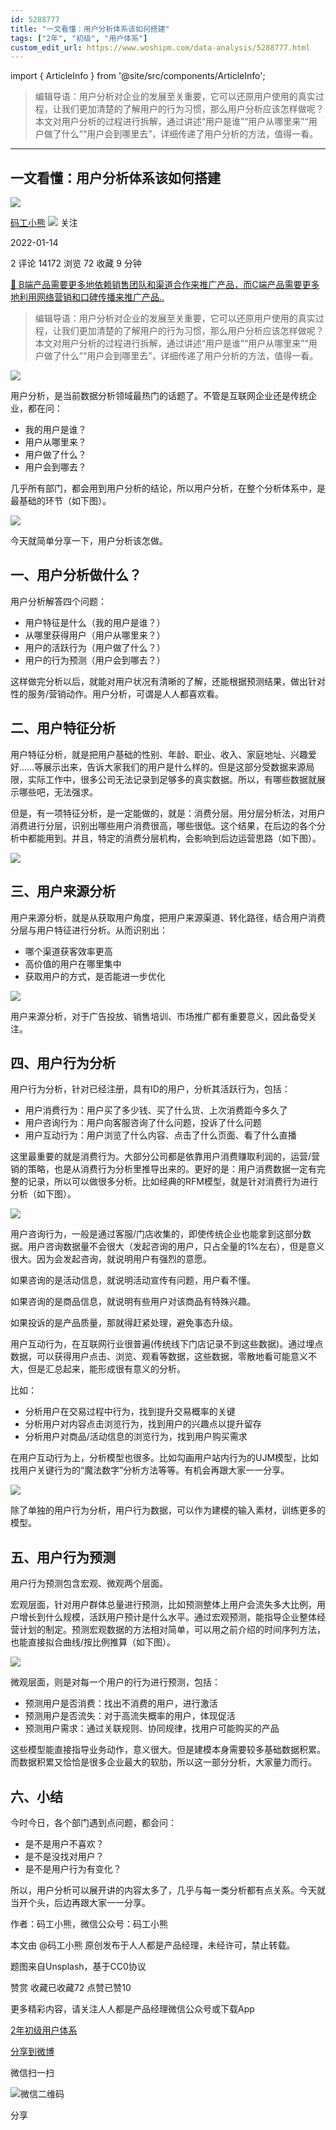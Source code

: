 ```yaml
---
id: 5288777
title: "一文看懂：用户分析体系该如何搭建"
tags: ["2年", "初级", "用户体系"]
custom_edit_url: https://www.woshipm.com/data-analysis/5288777.html
---
```

import { ArticleInfo } from '@site/src/components/ArticleInfo';

<ArticleInfo
    author="码工小熊"
    authorLink="https://www.woshipm.com/u/1285820"
    published="2022-01-14"
    views={14172}
    comments={2}
    collects={72}
/>

> 编辑导语：用户分析对企业的发展至关重要，它可以还原用户使用的真实过程，让我们更加清楚的了解用户的行为习惯，那么用户分析应该怎样做呢？本文对用户分析的过程进行拆解，通过讲述“用户是谁”“用户从哪里来”“用户做了什么”“用户会到哪里去”，详细传递了用户分析的方法，值得一看。

---

## 一文看懂：用户分析体系该如何搭建

[![](https://static.woshipm.com/APP_U_202106_20210620005424_1343.jpeg?imageView2/1/w/72/h/72/q/100)](https://www.woshipm.com/u/1285820)

[码工小熊](https://www.woshipm.com/u/1285820) ![](https://static.woshipm.com/tag/1101_1@2x.png) 关注

2022-01-14

2 评论 14172 浏览 72 收藏 9 分钟

[🔗 B端产品需要更多地依赖销售团队和渠道合作来推广产品，而C端产品需要更多地利用网络营销和口碑传播来推广产品..](https://ke.qidianla.com/courses/bcpm)

> 编辑导语：用户分析对企业的发展至关重要，它可以还原用户使用的真实过程，让我们更加清楚的了解用户的行为习惯，那么用户分析应该怎样做呢？本文对用户分析的过程进行拆解，通过讲述“用户是谁”“用户从哪里来”“用户做了什么”“用户会到哪里去”，详细传递了用户分析的方法，值得一看。

![](https://image.yunyingpai.com/wp/2022/01/lBrXKx5sktriaqKli3rd.jpg)

用户分析，是当前数据分析领域最热门的话题了。不管是互联网企业还是传统企业，都在问：

*   我的用户是谁？
*   用户从哪里来？
*   用户做了什么？
*   用户会到哪去？

几乎所有部门，都会用到用户分析的结论，所以用户分析，在整个分析体系中，是最基础的环节（如下图）。

![](https://image.yunyingpai.com/wp/2022/01/PLlWzB6SUDB0LHMIicZw.png)

今天就简单分享一下，用户分析该怎做。

## 一、用户分析做什么？

用户分析解答四个问题：

*   用户特征是什么（我的用户是谁？）
*   从哪里获得用户（用户从哪里来？）
*   用户的活跃行为（用户做了什么？）
*   用户的行为预测（用户会到哪去？）

这样做完分析以后，就能对用户状况有清晰的了解，还能根据预测结果，做出针对性的服务/营销动作。用户分析，可谓是人人都喜欢看。

## 二、用户特征分析

用户特征分析，就是把用户基础的性别、年龄、职业、收入、家庭地址、兴趣爱好……等展示出来，告诉大家我们的用户是什么样的。但是这部分受数据来源局限，实际工作中，很多公司无法记录到足够多的真实数据。所以，有哪些数据就展示哪些吧，无法强求。

但是，有一项特征分析，是一定能做的，就是：消费分层。用分层分析法，对用户消费进行分层，识别出哪些用户消费很高，哪些很低。这个结果，在后边的各个分析中都能用到。并且，特定的消费分层机构，会影响到后边运营思路（如下图）。

![](https://image.yunyingpai.com/wp/2022/01/KLl7ixBzxnsLHc0iHb1Q.jpg)

## 三、用户来源分析

用户来源分析，就是从获取用户角度，把用户来源渠道、转化路径，结合用户消费分层与用户特征进行分析。从而识别出：

*   哪个渠道获客效率更高
*   高价值的用户在哪里集中
*   获取用户的方式，是否能进一步优化

![](https://image.yunyingpai.com/wp/2022/01/t4Np1B40GXgB3wpZUpRj.png)

用户来源分析，对于广告投放、销售培训、市场推广都有重要意义，因此备受关注。

## 四、用户行为分析

用户行为分析，针对已经注册，具有ID的用户，分析其活跃行为，包括：

*   用户消费行为：用户买了多少钱、买了什么货、上次消费距今多久了
*   用户咨询行为：用户向客服咨询了什么问题，投诉了什么问题
*   用户互动行为：用户浏览了什么内容、点击了什么页面、看了什么直播

这里最重要的就是消费行为。大部分公司都是依靠用户消费赚取利润的，运营/营销的策略，也是从消费行为分析里推导出来的。更好的是：用户消费数据一定有完整的记录，所以可以做很多分析。比如经典的RFM模型，就是针对消费行为进行分析（如下图）。

![](https://image.yunyingpai.com/wp/2022/01/grvlSr1nx6mJKtByrcFq.png)

用户咨询行为，一般是通过客服/门店收集的，即使传统企业也能拿到这部分数据。用户咨询数据量不会很大（发起咨询的用户，只占全量的1%左右），但是意义很大。因为会发起咨询，就说明用户有强烈的意愿。

如果咨询的是活动信息，就说明活动宣传有问题，用户看不懂。

如果咨询的是商品信息，就说明有些用户对该商品有特殊兴趣。

如果投诉的是产品质量，那就得赶紧处理，避免事态升级。

用户互动行为，在互联网行业很普遍(传统线下门店记录不到这些数据)。通过埋点数据，可以获得用户点击、浏览、观看等数据，这些数据，零散地看可能意义不大，但是汇总起来，能形成很有意义的分析。

比如：

*   分析用户在交易过程中行为，找到提升交易概率的关键
*   分析用户对内容点击浏览行为，找到用户的兴趣点以提升留存
*   分析用户对商品/活动信息的浏览行为，找到用户购买需求

在用户互动行为上，分析模型也很多。比如勾画用户站内行为的UJM模型，比如找用户关键行为的“魔法数字”分析方法等等。有机会再跟大家一一分享。

![](https://image.yunyingpai.com/wp/2022/01/C22DBdeoinQjsG3d3s9r.png)

除了单独的用户行为分析，用户行为数据，可以作为建模的输入素材，训练更多的模型。

## 五、用户行为预测

用户行为预测包含宏观、微观两个层面。

宏观层面，针对用户群体总量进行预测，比如预测整体上用户会流失多大比例，用户增长到什么规模，活跃用户预计是什么水平。通过宏观预测，能指导企业整体经营计划的制定。预测宏观数据的方法相对简单，可以用之前介绍的时间序列方法，也能直接拟合曲线/按比例推算（如下图）。

![](https://image.yunyingpai.com/wp/2022/01/dgJBCykcBip4f7D1dgG6.png)

微观层面，则是对每一个用户的行为进行预测，包括：

*   预测用户是否消费：找出不消费的用户，进行激活
*   预测用户是否流失：对于高流失概率的用户，体现促活
*   预测用户需求：通过关联规则、协同规律，找用户可能购买的产品

这些模型能直接指导业务动作，意义很大。但是建模本身需要较多基础数据积累。而数据积累又恰恰是很多企业最大的软肋，所以这一部分分析，大家量力而行。

## 六、小结

今时今日，各个部门遇到点问题，都会问：

*   是不是用户不喜欢？
*   是不是没找对用户？
*   是不是用户行为有变化？

所以，用户分析可以展开讲的内容太多了，几乎与每一类分析都有点关系。今天就当开个头，后边再跟大家一一分享。

作者：码工小熊，微信公众号：码工小熊

本文由 @码工小熊 原创发布于人人都是产品经理，未经许可，禁止转载。

题图来自Unsplash，基于CC0协议

赞赏 收藏已收藏72 点赞已赞10

更多精彩内容，请关注人人都是产品经理微信公众号或下载App

[2年](https://www.woshipm.com/tag/2%e5%b9%b4)[初级](https://www.woshipm.com/tag/%e5%88%9d%e7%ba%a7)[用户体系](https://www.woshipm.com/tag/%e7%94%a8%e6%88%b7%e4%bd%93%e7%b3%bb)

[分享到微博](https://service.weibo.com/share/share.php?appkey=2775287854&title=一文看懂：用户分析体系该如何搭建&url=https://www.woshipm.com/data-analysis/5288777.html&pic=https://image.yunyingpai.com/wp/2022/01/lBrXKx5sktriaqKli3rd.jpg)

微信扫一扫

![微信二维码](https://api.pwmqr.com/qrcode/create/?url=https://www.woshipm.com/data-analysis/5288777.html)

分享